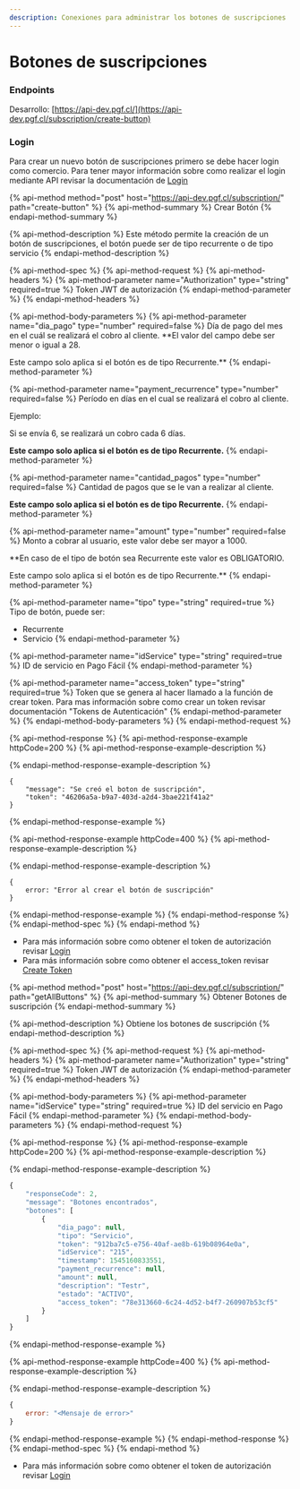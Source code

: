 ```yaml
---
description: Conexiones para administrar los botones de suscripciones
---
```


# Botones de suscripciones

### Endpoints

Desarrollo: [https://api-dev.pgf.cl/](https://api-dev.pgf.cl/subscription/create-button)

### Login

Para crear un nuevo botón de suscripciones primero se debe hacer login como comercio. Para tener mayor información sobre como realizar el login mediante API revisar la documentación de [Login](../api-usuario/login.md#login)

{% api-method method="post" host="https://api-dev.pgf.cl/subscription/" path="create-button" %}
{% api-method-summary %}
Crear Botón
{% endapi-method-summary %}

{% api-method-description %}
Este método permite la creación de un botón de suscripciones, el botón puede ser de tipo recurrente o de tipo servicio
{% endapi-method-description %}

{% api-method-spec %}
{% api-method-request %}
{% api-method-headers %}
{% api-method-parameter name="Authorization" type="string" required=true %}
Token JWT de autorización
{% endapi-method-parameter %}
{% endapi-method-headers %}

{% api-method-body-parameters %}
{% api-method-parameter name="dia\_pago" type="number" required=false %}
Día de pago del mes en el cuál se realizará el cobro al cliente. **El valor del campo debe ser menor o igual a 28.  
  
Este campo solo aplica si el botón es de tipo Recurrente.**
{% endapi-method-parameter %}

{% api-method-parameter name="payment\_recurrence" type="number" required=false %}
Período en días en el cual se realizará el cobro al cliente.  
  
Ejemplo:   
  
Si se envía 6, se realizará un cobro cada 6 días.  
  
**Este campo solo aplica si el botón es de tipo Recurrente.**
{% endapi-method-parameter %}

{% api-method-parameter name="cantidad\_pagos" type="number" required=false %}
Cantidad de pagos que se le van a realizar al cliente.  
  
**Este campo solo aplica si el botón es de tipo Recurrente.**
{% endapi-method-parameter %}

{% api-method-parameter name="amount" type="number" required=false %}
Monto a cobrar al usuario, este valor debe ser mayor a 1000.  
  
**En caso de el tipo de botón sea Recurrente este valor es OBLIGATORIO.  
  
Este campo solo aplica si el botón es de tipo Recurrente.**
{% endapi-method-parameter %}

{% api-method-parameter name="tipo" type="string" required=true %}
Tipo de botón, puede ser:  
  
- Recurrente  
- Servicio
{% endapi-method-parameter %}

{% api-method-parameter name="idService" type="string" required=true %}
ID de servicio en Pago Fácil
{% endapi-method-parameter %}

{% api-method-parameter name="access\_token" type="string" required=true %}
Token que se genera al hacer llamado a la función de crear token. Para mas información sobre como crear un token revisar documentación "Tokens de Autenticación"
{% endapi-method-parameter %}
{% endapi-method-body-parameters %}
{% endapi-method-request %}

{% api-method-response %}
{% api-method-response-example httpCode=200 %}
{% api-method-response-example-description %}

{% endapi-method-response-example-description %}

```
{
    "message": "Se creó el boton de suscripción",
    "token": "46206a5a-b9a7-403d-a2d4-3bae221f41a2"
}
```
{% endapi-method-response-example %}

{% api-method-response-example httpCode=400 %}
{% api-method-response-example-description %}

{% endapi-method-response-example-description %}

```
{
    error: "Error al crear el botón de suscripción"
}
```
{% endapi-method-response-example %}
{% endapi-method-response %}
{% endapi-method-spec %}
{% endapi-method %}

* Para más información sobre como obtener el token de autorización revisar [Login](../api-usuario/login.md#login-1)
* Para más información sobre como obtener el access\_token revisar [Create Token](../api-usuario/tokens.md#createtoken)

{% api-method method="post" host="https://api-dev.pgf.cl/subscription/" path="getAllButtons" %}
{% api-method-summary %}
Obtener Botones de suscripción
{% endapi-method-summary %}

{% api-method-description %}
Obtiene los botones de suscripción 
{% endapi-method-description %}

{% api-method-spec %}
{% api-method-request %}
{% api-method-headers %}
{% api-method-parameter name="Authorization" type="string" required=true %}
Token JWT de autorización
{% endapi-method-parameter %}
{% endapi-method-headers %}

{% api-method-body-parameters %}
{% api-method-parameter name="idService" type="string" required=true %}
ID del servicio en Pago Fácil
{% endapi-method-parameter %}
{% endapi-method-body-parameters %}
{% endapi-method-request %}

{% api-method-response %}
{% api-method-response-example httpCode=200 %}
{% api-method-response-example-description %}

{% endapi-method-response-example-description %}

```javascript
{
    "responseCode": 2,
    "message": "Botones encontrados",
    "botones": [
        {
            "dia_pago": null,
            "tipo": "Servicio",
            "token": "912ba7c5-e756-40af-ae8b-619b08964e0a",
            "idService": "215",
            "timestamp": 1545160833551,
            "payment_recurrence": null,
            "amount": null,
            "description": "Testr",
            "estado": "ACTIVO",
            "access_token": "78e313660-6c24-4d52-b4f7-260907b53cf5"
        }
    ]
}
```
{% endapi-method-response-example %}

{% api-method-response-example httpCode=400 %}
{% api-method-response-example-description %}

{% endapi-method-response-example-description %}

```javascript
{
    error: "<Mensaje de error>"
}
```
{% endapi-method-response-example %}
{% endapi-method-response %}
{% endapi-method-spec %}
{% endapi-method %}

* Para más información sobre como obtener el token de autorización revisar [Login](../api-usuario/login.md#login-1)



